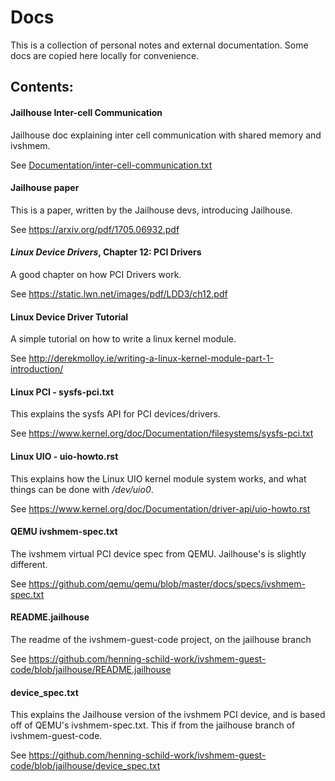# Docs

This is a collection of personal notes and external documentation. Some docs
are copied here locally for convenience.

## Contents:

#### Jailhouse Inter-cell Communication

Jailhouse doc explaining inter cell communication with shared memory and
ivshmem.

See [Documentation/inter-cell-communication.txt](../../Documentation/inter-cell-communication.txt)


#### Jailhouse paper

This is a paper, written by the Jailhouse devs, introducing Jailhouse.

See https://arxiv.org/pdf/1705.06932.pdf


#### _Linux Device Drivers_, Chapter 12: PCI Drivers

A good chapter on how PCI Drivers work.

See https://static.lwn.net/images/pdf/LDD3/ch12.pdf


#### Linux Device Driver Tutorial

A simple tutorial on how to write a linux kernel module.

See http://derekmolloy.ie/writing-a-linux-kernel-module-part-1-introduction/


#### Linux PCI - sysfs-pci.txt

This explains the sysfs API for PCI devices/drivers.

See https://www.kernel.org/doc/Documentation/filesystems/sysfs-pci.txt


#### Linux UIO - uio-howto.rst

This explains how the Linux UIO kernel module system works, and what things
can be done with _/dev/uio0_.

See https://www.kernel.org/doc/Documentation/driver-api/uio-howto.rst


#### QEMU ivshmem-spec.txt
The ivshmem virtual PCI device spec from QEMU. Jailhouse's is slightly
different.

See https://github.com/qemu/qemu/blob/master/docs/specs/ivshmem-spec.txt


#### README.jailhouse
The readme of the ivshmem-guest-code project, on the jailhouse branch

See https://github.com/henning-schild-work/ivshmem-guest-code/blob/jailhouse/README.jailhouse


#### device_spec.txt

This explains the Jailhouse version of the ivshmem PCI device, and is based off
of QEMU's ivshmem-spec.txt. This if from the jailhouse branch of
ivshmem-guest-code.

See https://github.com/henning-schild-work/ivshmem-guest-code/blob/jailhouse/device_spec.txt